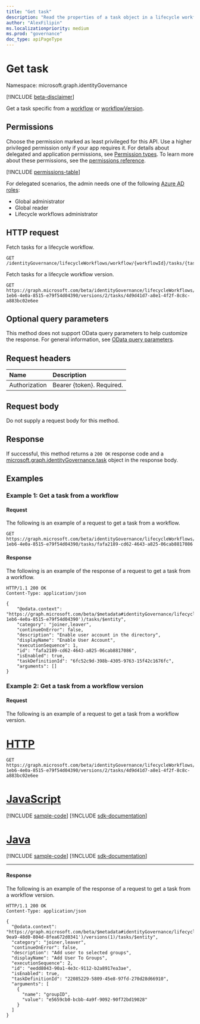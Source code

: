 ```yaml
---
title: "Get task"
description: "Read the properties of a task object in a lifecycle workflow."
author: "AlexFilipin"
ms.localizationpriority: medium
ms.prod: "governance"
doc_type: apiPageType
---
```


# Get task

Namespace: microsoft.graph.identityGovernance

[!INCLUDE [beta-disclaimer](../../includes/beta-disclaimer.md)]

Get a task specific from a [workflow](../resources/identitygovernance-workflow.md) or [workflowVersion](../resources/identitygovernance-workflowversion.md).

## Permissions

Choose the permission marked as least privileged for this API. Use a higher privileged permission only if your app requires it. For details about delegated and application permissions, see [Permission types](/graph/permissions-overview#permission-types). To learn more about these permissions, see the [permissions reference](/graph/permissions-reference).

<!-- { "blockType": "permissions", "name": "identitygovernance_task_get" } -->
[!INCLUDE [permissions-table](../includes/permissions/identitygovernance-task-get-permissions.md)]

For delegated scenarios, the admin needs one of the following [Azure AD roles](/azure/active-directory/users-groups-roles/directory-assign-admin-roles#available-roles):

- Global administrator
- Global reader
- Lifecycle workflows administrator

## HTTP request

Fetch tasks for a lifecycle workflow.
<!-- {
  "blockType": "ignored"
}
-->
``` http
GET /identityGovernance/lifecycleWorkflows/workflow/{workflowId}/tasks/{taskId}
```

Fetch tasks for a lifecycle workflow version.

<!-- {
  "blockType": "ignored",
  "sampleKeys": ["156ce798-1eb6-4e0a-8515-e79f54d04390", "2", "4d9d41d7-a8e1-4f2f-8c8c-a883bc02e6ee"]
}
-->
``` http
GET https://graph.microsoft.com/beta/identityGovernance/lifecycleWorkflows/workflows/156ce798-1eb6-4e0a-8515-e79f54d04390/versions/2/tasks/4d9d41d7-a8e1-4f2f-8c8c-a883bc02e6ee
```

## Optional query parameters

This method does not support OData query parameters to help customize the response. For general information, see [OData query parameters](/graph/query-parameters).

## Request headers

|Name|Description|
|:---|:---|
|Authorization|Bearer {token}. Required.|

## Request body

Do not supply a request body for this method.

## Response

If successful, this method returns a `200 OK` response code and a [microsoft.graph.identityGovernance.task](../resources/identitygovernance-task.md) object in the response body.

## Examples

### Example 1: Get a task from a workflow

#### Request

The following is an example of a request to get a task from a workflow.
<!-- {
  "blockType": "request",
  "name": "lifecycleworkflows_get_workflow_task"
}
-->
``` http
GET https://graph.microsoft.com/beta/identityGovernance/lifecycleWorkflows/workflow/156ce798-1eb6-4e0a-8515-e79f54d04390/tasks/fafa2189-cd62-4643-a825-06cab8817086
```

#### Response

The following is an example of the response of a request to get a task from a workflow.

<!-- {
  "blockType": "response",
  "truncated": true,
  "@odata.type": "microsoft.graph.identityGovernance.task"
}
-->
``` http
HTTP/1.1 200 OK
Content-Type: application/json

{
    "@odata.context": "https://graph.microsoft.com/beta/$metadata#identityGovernance/lifecycleWorkflows/workflows('156ce798-1eb6-4e0a-8515-e79f54d04390')/tasks/$entity",
    "category": "joiner,leaver",
    "continueOnError": false,
    "description": "Enable user account in the directory",
    "displayName": "Enable User Account",
    "executionSequence": 1,
    "id": "fafa2189-cd62-4643-a825-06cab8817086",
    "isEnabled": true,
    "taskDefinitionId": "6fc52c9d-398b-4305-9763-15f42c1676fc",
    "arguments": []
}
```

### Example 2: Get a task from a workflow version

#### Request

The following is an example of a request to get a task from a workflow version.

# [HTTP](#tab/http)
<!-- {
  "blockType": "request",
  "name": "lifecycleworkflows_get_workflowVersion_task",
  "sampleKeys": ["156ce798-1eb6-4e0a-8515-e79f54d04390", "2", "4d9d41d7-a8e1-4f2f-8c8c-a883bc02e6ee"]
}
-->
``` http
GET https://graph.microsoft.com/beta/identityGovernance/lifecycleWorkflows/workflows/156ce798-1eb6-4e0a-8515-e79f54d04390/versions/2/tasks/4d9d41d7-a8e1-4f2f-8c8c-a883bc02e6ee
```

# [JavaScript](#tab/javascript)
[!INCLUDE [sample-code](../includes/snippets/javascript/lifecycleworkflows-get-workflowversion-task-javascript-snippets.md)]
[!INCLUDE [sdk-documentation](../includes/snippets/snippets-sdk-documentation-link.md)]

# [Java](#tab/java)
[!INCLUDE [sample-code](../includes/snippets/java/lifecycleworkflows-get-workflowversion-task-java-snippets.md)]
[!INCLUDE [sdk-documentation](../includes/snippets/snippets-sdk-documentation-link.md)]

---

#### Response

The following is an example of the response of a request to get a task from a workflow version.

<!-- {
  "blockType": "response",
  "truncated": true,
  "@odata.type": "microsoft.graph.identityGovernance.task"
}
-->
``` http
HTTP/1.1 200 OK
Content-Type: application/json

{
  "@odata.context": "https://graph.microsoft.com/beta/$metadata#identityGovernance/lifecycleWorkflows/workflows('14879e66-9ea9-48d0-804d-8fea672d0341')/versions(1)/tasks/$entity",
  "category": "joiner,leaver",
  "continueOnError": false,
  "description": "Add user to selected groups",
  "displayName": "Add User To Groups",
  "executionSequence": 2,
  "id": "eedd8043-90a1-4e3c-9112-b2a8917ea3ae",
  "isEnabled": true,
  "taskDefinitionId": "22085229-5809-45e8-97fd-270d28d66910",
  "arguments": [
    {
      "name": "groupID",
      "value": "e5659cb0-bcbb-4a9f-9092-90f72bd19028"
    }
  ]
}
```
